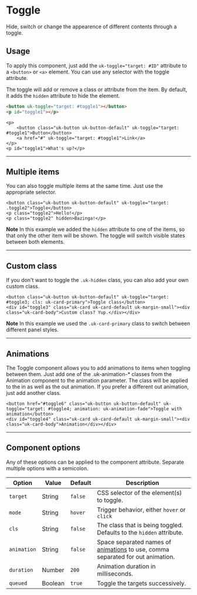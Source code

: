 # Toggle

<p class="uk-text-lead">Hide, switch or change the appearence of different contents through a toggle.</p>

## Usage

To apply this component, just add the `uk-toggle="target: #ID"` attribute to a `<button>` or `<a>` element. You can use any selector with the toggle attribute.

The toggle will add or remove a class or attribute from the item. By default, it adds the `hidden` attribute to hide the element.

```html
<button uk-toggle="target: #toggle1"></button>
<p id="toggle1"></p>
```

```example
<p>
    <button class="uk-button uk-button-default" uk-toggle="target: #toggle1">Button</button>
    <a href="#" uk-toggle="target: #toggle1">Link</a>
</p>
<p id="toggle1">What's up?</p>
```

***

## Multiple items

You can also toggle multiple items at the same time. Just use the appropriate selector.

```example
<button class="uk-button uk-button-default" uk-toggle="target: .toggle2">Toggle</button>
<p class="toggle2">Hello!</p>
<p class="toggle2" hidden>Bazinga!</p>
```

**Note** In this example we added the `hidden` attribute to one of the items, so that only the other item will be shown. The toggle will switch visible states between both elements.

***

## Custom class

If you don't want to toggle the `.uk-hidden` class, you can also add your own custom class.

```example
<button class="uk-button uk-button-default" uk-toggle="target: #toggle3; cls: uk-card-primary">Toggle class</button>
<div id="toggle3" class="uk-card uk-card-default uk-margin-small"><div class="uk-card-body">Custom class? Yup.</div></div>
```

**Note** In this example we used the `.uk-card-primary` class to switch between different panel styles.

***

## Animations

The Toggle component allows you to add animations to items when toggling between them. Just add one of the .uk-animation-* classes from the Animation component to the animation parameter. The class will be applied to the in as well as the out animation. If you prefer a different out animation, just add another class.

```example
<button href="#toggle6" class="uk-button uk-button-default" uk-toggle="target: #toggle4; animation: uk-animation-fade">Toggle with animation</button>
<div id="toggle4" class="uk-card uk-card-default uk-margin-small"><div class="uk-card-body">Animation</div></div>
```

***

## Component options

Any of these options can be applied to the component attribute. Separate multiple options with a semicolon.

| Option | Value | Default | Description |
| --- | --- | --- | --- |
| `target` | String | `false` | CSS selector of the element(s) to toggle. |
| `mode` | String | `hover` | Trigger behavior, either `hover` or `click` |
| `cls` | String | `false` | The class that is being toggled. Defaults to the `hidden` attribute. |
| `animation` | String | `false` | Space separated names of [animations](animation.md) to use, comma separated for out animation. |
| `duration` | Number | `200` | Animation duration in milliseconds. |
| `queued` | Boolean | `true` | Toggle the targets successively. |
